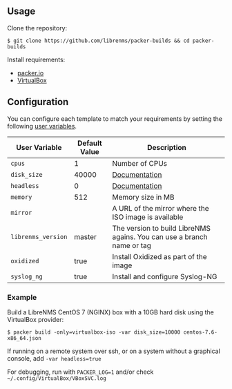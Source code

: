 
## Usage

Clone the repository:

    $ git clone https://github.com/librenms/packer-builds && cd packer-builds

Install requirements:

  - [packer.io](https://packer.io/downloads.html)
  - [VirtualBox](https://www.virtualbox.org/wiki/Linux_Downloads)

## Configuration

You can configure each template to match your requirements by setting the following [user variables](https://packer.io/docs/templates/user-variables.html).

 User Variable       | Default Value | Description
---------------------|---------------|----------------------------------------------------------------------------------------
 `cpus`              | 1             | Number of CPUs
 `disk_size`         | 40000         | [Documentation](https://packer.io/docs/builders/virtualbox-iso.html#disk_size)
 `headless`          | 0             | [Documentation](https://packer.io/docs/builders/virtualbox-iso.html#headless)
 `memory`            | 512           | Memory size in MB
 `mirror`            |               | A URL of the mirror where the ISO image is available
 `librenms_version`  | master        | The version to build LibreNMS agains. You can use a branch name or tag
 `oxidized`          | true          | Install Oxidized as part of the image
 `syslog_ng`         | true          | Install and configure Syslog-NG

### Example

Build a LibreNMS CentOS 7 (NGINX) box with a 10GB hard disk using the VirtualBox provider:

    $ packer build -only=virtualbox-iso -var disk_size=10000 centos-7.6-x86_64.json

If running on a remote system over ssh, or on a system without a graphical
console, add `-var headless=true`

For debugging, run with `PACKER_LOG=1` and/or check `~/.config/VirtualBox/VBoxSVC.log`
